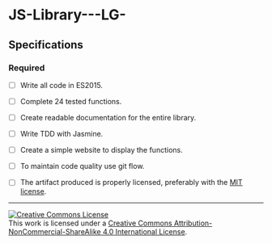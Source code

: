 # JS-Library---LG-

## Specifications

### Required

- [ ] Write all code in ES2015.
- [ ] Complete 24 tested functions.
- [ ] Create readable documentation for the entire library. 
- [ ] Write TDD with Jasmine.
- [ ] Create a simple website to display the functions. 
- [ ] To maintain code quality use git flow. 
- [ ] The artifact produced is properly licensed, preferably with the [MIT license][mit-license].


---

<!-- LICENSE -->

<a rel="license" href="http://creativecommons.org/licenses/by-nc-sa/4.0/"><img alt="Creative Commons License" style="border-width:0" src="https://i.creativecommons.org/l/by-nc-sa/4.0/80x15.png" /></a>
<br />This work is licensed under a <a rel="license" href="http://creativecommons.org/licenses/by-nc-sa/4.0/">Creative Commons Attribution-NonCommercial-ShareAlike 4.0 International License</a>.

[mit-license]: https://opensource.org/licenses/MIT
